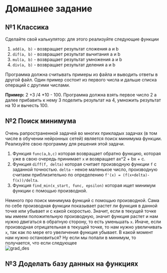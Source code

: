 # Домашнее задание
## №1 Классика

Сделайте свой калькулятор: для этого реализуйте следующие функции  
1. `add(a, b)` - возвращает результат сложения a и b
2. `dif(a, b)` - возвращает результат вычитания a и b
3. `mul(a, b)` - возвращает результат умножения a и b
4. `div(a, b)` - возвращает результат деления a и b

Программа должна считывать примеры из файла и выводить ответы в другой файл. Один пример состоит из первого числа и дальше списка операций с другими числами.  

**Пример:** 2 +3 /4 *10 - 100. Программа должна взять первое число 2 а далее прибавить к нему 3 поделить результат на 4, умножить результат на 10 и вычесть 100.


## №2 Поиск минимума
Очень рапространенной задачей во многих прикладых задачах (в том числе в обучении нейронных сетей) является поиск минимума функции. Реализуйте свою программу для решения этой задачи. 
1. Функция `func(a,b,c)` которая возвращает обратно функцию, которая уже в свою очередь принимает `x` и возвращает ax^2 + bx + c.
2. Функция `diff(f, delta)` которая считает производную функции `f` с заданной точностью. `delta` - некое маленькое число, производную считаем приблизительно по определению `f'(x) = (f(x+delta)-f(x))/delta`.
3. Функция `find_min(x_start, func, epsilon)` которая ищет минимум функции с помощью производной.

Немного про поиск минимума функций с помощью производной. Сама по себе производная функции показывает растет ли функция в данной точке или убывает и с какой скоростью. Значит, если в текущей точке мы имеем положительную производную, значит функция растет и нам нужно двигаться в обратную сторону, то есть уменьшать `x`. Иначе, если производная отрицательная в текущей точке, то нам нужно увеличивать `x`, так как по мере его увеличения функция убывает. В какой момент нам нужно остановиться? Ну если мы попали в минимум, то получается, что если следующее  
![grad_des](grad_des.jpg)


## №3 Доделать базу данных на функциях

